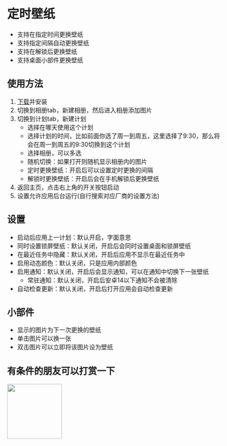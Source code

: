 # 定时壁纸

- 支持在指定时间更换壁纸
- 支持指定间隔自动更换壁纸
- 支持在解锁后更换壁纸
- 支持桌面小部件更换壁纸

## 使用方法
1. [下载](https://github.com/Jarvay/workpaper-android/releases)并安装
2. 切换到相册tab，新建相册，然后进入相册添加图片
3. 切换到计划tab，新建计划
   - 选择在哪天使用这个计划
   - 选择计划的时间，比如前面你选了周一到周五，这里选择了9:30，那么将会在周一到周五的9:30切换到这个计划
   - 选择相册，可以多选
   - 随机切换：如果打开则随机显示相册内的图片
   - 定时更换壁纸：开启后可以设置定时更换的间隔
   - 解锁时更换壁纸：开启后会在手机解锁后更换壁纸
  4. 返回主页，点击右上角的开关按钮启动
  5. 设置允许应用后台运行(自行搜索对应厂商的设置方法)
   
## 设置
- 启动后应用上一计划：默认开启，字面意思
- 同时设置锁屏壁纸：默认关闭，开启后会同时设置桌面和锁屏壁纸
- 在最近任务中隐藏：默认关闭，开启后应用不显示在最近任务中
- 启用动态颜色：默认关闭，只是应用内部颜色
- 启用通知：默认关闭，开启后会显示通知，可以在通知中切换下一张壁纸
  - 常驻通知：默认关闭，开启后安卓14以下通知不会被清除
- 自动检查更新：默认关闭，开启后打开应用会自动检查更新

## 小部件
- 显示的图片为下一次更换的壁纸
- 单击图片可以换一张
- 双击图片可以立即将该图片设为壁纸

## 有条件的朋友可以打赏一下

<img src="https://cdn.jsdelivr.net/gh/Jarvay/workpaper-android-release@main/wechat.png" alt="" style="width: 128px;" />


